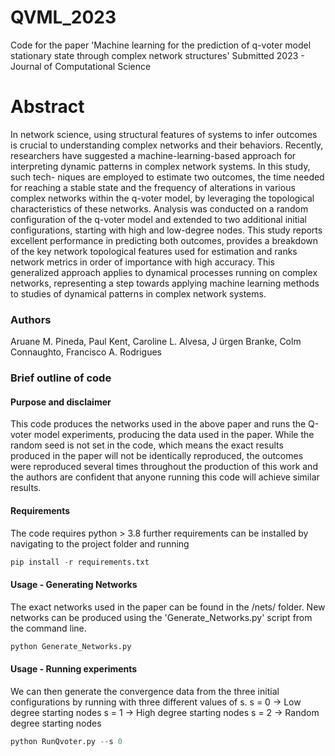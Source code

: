 # QVML_2023
Code for the paper 'Machine learning for the prediction of q-voter model stationary state through complex network structures' Submitted 2023 - Journal of Computational Science



# Abstract 
In network science, using structural features of systems to infer outcomes is crucial to understanding complex networks and their behaviors. Recently,
researchers have suggested a machine-learning-based approach for interpreting dynamic patterns in complex network systems. In this study, such tech-
niques are employed to estimate two outcomes, the time needed for reaching a stable state and the frequency of alterations in various complex networks
within the q-voter model, by leveraging the topological characteristics of these networks. Analysis was conducted on a random configuration of the
q-voter model and extended to two additional initial configurations, starting with high and low-degree nodes. This study reports excellent performance
in predicting both outcomes, provides a breakdown of the key network topological features used for estimation and ranks network metrics in order of
importance with high accuracy. This generalized approach applies to dynamical processes running on complex networks, representing a step towards
applying machine learning methods to studies of dynamical patterns in complex network systems.

### Authors 
Aruane M. Pineda, Paul Kent, Caroline L. Alvesa, J ̈urgen Branke, Colm Connaughto, Francisco A. Rodrigues

### Brief outline of code
#### Purpose and disclaimer
This code produces the networks used in the above paper and runs the Q-voter model experiments, producing the data used in the paper.
While the random seed is not set in the code, which means the exact results produced in the paper will not be identically reproduced, the outcomes were
reproduced several times throughout the production of this work and the authors are confident that anyone running this code will achieve similar results.

#### Requirements
The code requires python > 3.8
further requirements can be installed by navigating to the project folder and running 
```python
pip install -r requirements.txt
```
#### Usage - Generating Networks
The exact networks used in the paper can be found in the /nets/ folder. New networks can be produced using the 'Generate_Networks.py' script from the command line.

```python
python Generate_Networks.py
```

#### Usage - Running experiments
We can then generate the convergence data from the three initial configurations by running with three different values of s.
s = 0 -> Low degree starting nodes
s = 1 -> High degree starting nodes
s = 2 -> Random degree starting nodes 

```python
python RunQvoter.py --s 0
```
